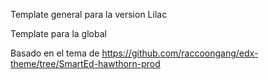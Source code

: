 Template general para la version Lilac

Template para la global

Basado en el tema de https://github.com/raccoongang/edx-theme/tree/SmartEd-hawthorn-prod


